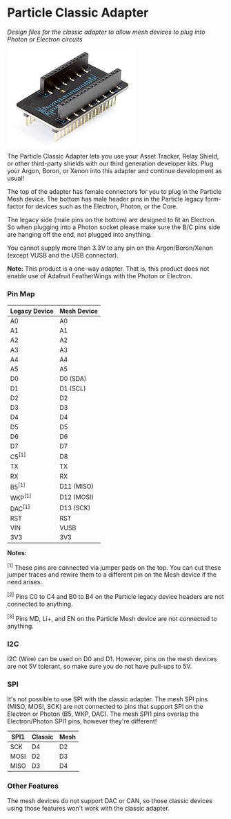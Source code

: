 # Particle Classic Adapter
*Design files for the classic adapter to allow mesh devices to plug into Photon or Electron circuits*


![Classic Adapter](images/classic-adapter.png)

The Particle Classic Adapter lets you use your Asset Tracker, Relay Shield, or other third-party shields with our third generation developer kits. Plug your Argon, Boron, or Xenon into this adapter and continue development as usual!

The top of the adapter has female connectors for you to plug in the Particle Mesh device. The bottom has male header pins in the Particle legacy form-factor for devices such as the Electron, Photon, or the Core.

The legacy side (male pins on the bottom) are designed to fit an Electron. So when plugging into a Photon socket please make sure the B/C pins side are hanging off the end, not plugged into anything.

You cannot supply more than 3.3V to any pin on the Argon/Boron/Xenon (except VUSB and the USB connector).

**Note:** This product is a one-way adapter. That is, this product does not enable use of Adafruit FeatherWings with the Photon or Electron.

### Pin Map

|Legacy Device | Mesh Device|
|:-------------|:-----------|
|A0 |A0 |
|A1 |A1 |
|A2 |A2 |
|A3 |A3 |
|A4 |A4 |
|A5 |A5 |
|D0 |D0 (SDA) |
|D1 |D1 (SCL) |
|D2 |D2 |
|D3 |D3 |
|D4 |D4 |
|D5 |D5 |
|D6 |D6 |
|D7 |D7 |
|C5<sup>[1]</sup>  |D8 |
|TX |TX |
|RX |RX |
|B5<sup>[1]</sup>  |D11 (MISO) |
|WKP<sup>[1]</sup>  |D12 (MOSI)|
|DAC<sup>[1]</sup>  |D13 (SCK) |
|RST |RST |
|VIN |VUSB |
|3V3 |3V3 |

**Notes:**

<sup>[1]</sup> These pins are connected via jumper pads on the top. You can cut these jumper traces and rewire them to a different pin on the Mesh device if the need arises.

<sup>[2]</sup> Pins C0 to C4 and B0 to B4 on the Particle legacy device headers are not connected to anything.

<sup>[3]</sup> Pins MD, Li+, and EN on the Particle Mesh device are not connected to anything.

### I2C

I2C (Wire) can be used on D0 and D1. However, pins on the mesh devices are not 5V tolerant, so make sure you do not have pull-ups to 5V.

### SPI

It's not possible to use SPI with the classic adapter. The mesh SPI pins (MISO, MOSI, SCK) are not connected to pins that support SPI on the Electron or Photon (B5, WKP, DAC). The mesh SPI1 pins overlap the Electron/Photon SPI1 pins, however they're different!

| SPI1 | Classic | Mesh | 
| --- | --- | --- |
| SCK | D4 | D2 |
| MOSI | D2 | D3 |
| MISO | D3 | D4 |

### Other Features

The mesh devices do not support DAC or CAN, so those classic devices using those features won't work with the classic adapter.